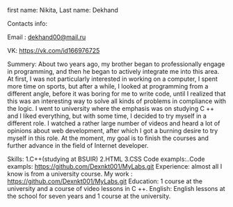 first name: Nikita, Last name: Dekhand

Contacts info:

Email : dekhand00@mail.ru

VK: https://vk.com/id166976725

Summery: About two years ago, my brother began to professionally engage in programming, and then he began to actively integrate me into this area. At first, I was not particularly interested in working on a computer, I spent more time on sports, but after a while, I looked at programming from a different angle, before it was boring for me to write code, until I realized that this was an interesting way to solve all kinds of problems in compliance with the logic. I went to university where the emphasis was on studying C ++ and I liked everything, but with some time, I decided to try myself in a different role. I watched a rather large number of videos and heard a lot of opinions about web development, after which I got a burning desire to try myself in this role. At the moment, my goal is to finish the courses and further advance in the field of Internet developer.

Skills: 1.C++(studying at BSUIR)
        2.HTML
        3.CSS
Code exampls:..Code exampls: https://github.com/Dexnkt001/MyLabs.git
Experience: almost all I know is from a university course. My work :  https://github.com/Dexnkt001/MyLabs.git
Education: 1 course at the university and a course of video lessons in C ++.
English: English lessons at the school for seven years and 1 course at the university.

